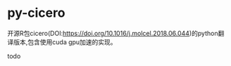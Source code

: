 # py-cicero

开源R包cicero(DOI:https://doi.org/10.1016/j.molcel.2018.06.044)的python翻译版本,包含使用cuda gpu加速的实现。

todo